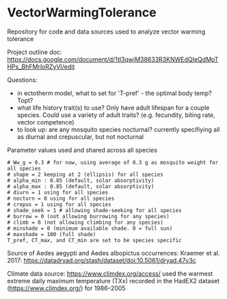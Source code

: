 # VectorWarmingTolerance
Repository for code and data sources used to analyze vector warming tolerance

Project outline doc:
https://docs.google.com/document/d/1tI3qwjM38633R3KNWEdQIeQdMpTHPs_BhFMrloRZyVI/edit 

Questions:
- in ectotherm model, what to set for 'T-pref' - the optimal body temp? Topt?
- what life history trait(s) to use? Only have adult lifespan for a couple species. Could use a variety of adult traits? (e.g. fecundity, biting rate, vector competence)
- to look up: are any mosquito species nocturnal? currently specifiying all as diurnal and crepuscular, but not nocturnal

Parameter values used and shared across all species
```
# Ww_g = 0.3 # for now, using average of 0.3 g as mosquito weight for all species
# shape = 2 keeping at 2 (ellipsis) for all species
# alpha_min : 0.85 (default, solar absorptivity)
# alpha_max : 0.85 (default, solar absorptivity)
# diurn = 1 using for all species
# nocturn = 0 using for all species
# crepus = 1 using for all species
# shade_seek = 1 # allowing shade-seeking for all species
# burrow = 0 (not allowing burrowing for any species)
# climb = 0 (not allowing climbing for any species)
# minshade = 0 (minimum available shade. 0 = full sun)
# maxshade = 100 (full shade)
T_pref, CT_max, and CT_min are set to be species specific
```

Source of Aedes aegypti and Aedes albopictus occurrences:
Kraemer et al. 2017: https://datadryad.org/stash/dataset/doi:10.5061/dryad.47v3c

Climate data source:
https://www.climdex.org/access/
used the warmest extreme daily maximum temperature (TXx) recorded in the HadEX2 dataset (https://www.climdex.org/) for 1986–2005
